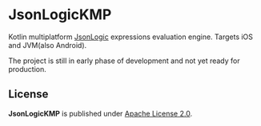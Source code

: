 JsonLogicKMP
======
Kotlin multiplatform [JsonLogic](https://jsonlogic.com/) expressions evaluation engine. Targets iOS and JVM(also Android).

The project is still in early phase of development and not yet ready for production.

## License

**JsonLogicKMP** is published under [Apache License 2.0](http://www.apache.org/licenses/LICENSE-2.0).
